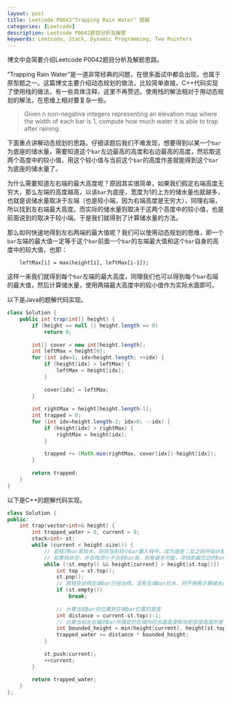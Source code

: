 ```yaml
---
layout: post
title: Leetcode P0042"Trapping Rain Water" 题解
categories: [Leetcode]
description: Leetcode P0042题目分析及解答
keywords: Leetcode, Stack, Dynamic Programming, Two Pointers
---
```


博文中会简要介绍Leetcode P0042题目分析及解题思路。

“Trapping Rain Water”是一道非常经典的问题，在很多面试中都会出现，也属于原型题之一。这篇博文主要介绍动态规划的做法，比较简单直接。C++代码实现了使用栈的做法，有一些具体注释，这里不再赘述。使用栈的解法相对于用动态规划的解法，在思维上相对要复杂一些。

> Given n non-negative integers representing an elevation map where the width of each bar is 1, compute how much water it is able to trap after raining.

下面重点讲解动态规划的思路。仔细读题后我们不难发现，想要得到以某一个`bar`为底座的储水量，需要知道这个`bar`左边最高的高度和右边最高的高度，然后取这两个高度中的较小值，用这个较小值与当前这个`bar`的高度作差就能得到这个`bar`为底座的储水量了。

为什么需要知道左右端的最大高度呢？原因其实很简单，如果我们假定右端高度无穷大，那么左端的高度越高，以该`bar`为底座，宽度为1的上方的储水量也就越多，也就是说储水量取决于左端（也是较小端，因为右端高度是无穷大），同理右端，所以找到左右端最大高度。而实际的储水量则取决于这两个高度中的较小值，也是前面说到的取决于较小端。于是我们就得到了计算储水量的方法。

那么如何快速地得到左右两端的最大值呢？我们可以使用动态规划的思维，即一个`bar`左端的最大值一定等于这个`bar`前面一个`bar`的左端最大值和这个`bar`自身的高度中的较大值，也即：
```
    leftMax[i] = max(height[i], leftMax[i-1]);
```
这样一来我们就得到每个`bar`左端的最大高度，同理我们也可以得到每个`bar`右端的最大值，然后计算储水量，使用两端最大高度中的较小值作为实际水面即可。

以下是Java的题解代码实现。
```java
class Solution {
    public int trap(int[] height) {
        if (height == null || height.length == 0)
            return 0;
        
        int[] cover = new int[height.length];
        int leftMax = height[0];
        for (int idx=1; idx<height.length; ++idx) {
            if (height[idx] > leftMax) {
                leftMax = height[idx];
            }
            
            cover[idx] = leftMax;
        }
        
        int rightMax = height[height.length-1];
        int trapped = 0;
        for (int idx=height.length-2; idx>0; --idx) {
            if (height[idx] > rightMax) {
                rightMax = height[idx];
            }
            
            trapped += (Math.min(rightMax, cover[idx])-height[idx]);
        }
        
        return trapped;
    }
}
```

以下是C++的题解代码实现。
```cpp
class Solution {
public:
    int trap(vector<int>& height) {
        int trapped_water = 0, current = 0;
        stack<int> st;
        while (current < height.size()) {
            // 若栈顶bar高较大，则将当前较小bar塞入栈中，成为底座；反之则开始计算储水量
            // 如果栈非空，并且栈顶小于当前bar高，则有装水可能，寻找到最左边的bar直到栈空或者栈顶更高
            while (!st.empty() && height[current] > height[st.top()]) {
                int top = st.top();
                st.pop();
                // 若栈空说明左端bar已经出栈，没有左端bar拦水，则不用再计算储水量
                if (st.empty())
                    break;
                
                // 计算当前bar的位置到左端bar位置的宽度
                int distance = current-st.top()-1;
                // 计算当前左右端的bar所限定的区域内的水面高度和当前底座高度的差
                int bounded_height = min(height[current], height[st.top()]) - height[top];
                trapped_water += distance * bounded_height;
            }
            
            st.push(current);
            ++current;
        }
        
        return trapped_water;
    }
};

```